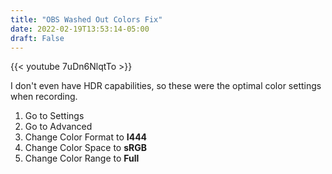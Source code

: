 ```yaml
---
title: "OBS Washed Out Colors Fix"
date: 2022-02-19T13:53:14-05:00
draft: False
---
```


{{< youtube 7uDn6NlqtTo >}}

I don't even have HDR capabilities, so these were the optimal color settings when recording.

1. Go to Settings
2. Go to Advanced
3. Change Color Format to **I444**
4. Change Color Space to **sRGB**
5. Change Color Range to **Full**
